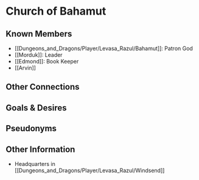 # Church of Bahamut
## Known Members
- [[Dungeons_and_Dragons/Player/Levasa_Razul/Bahamut]]: Patron God
- [[Morduk]]: Leader
- [[Edmond]]: Book Keeper
- [[Arvin]]
## Other Connections

## Goals & Desires

## Pseudonyms

## Other Information
- Headquarters in [[Dungeons_and_Dragons/Player/Levasa_Razul/Windsend]] 